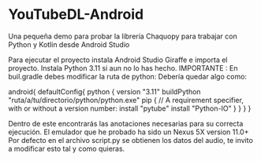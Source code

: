 # YouTubeDL-Android
Una pequeña demo para probar la librería Chaquopy para trabajar con Python y Kotlin desde Android Studio

Para ejecutar el proyecto instala Android Studio Giraffe e importa el proyecto. 
Instala Python 3.11 si aun no lo has hecho.
IMPORTANTE :
  En buil.gradle debes modificar la ruta de python: 
  Debería quedar algo como: 
  
  android{
       defaultConfig{
       python {
            version "3.11"
            buildPython "ruta/a/tu/directorio/python/python.exe"
            pip {
                // A requirement specifier, with or without a version number:
                install "pytube"
                install "Python-IO"
            }
        }
      }
    }
    
Dentro de este encontrarás las anotaciones necesarias para su correcta ejecución.
El emulador que he probado ha sido un Nexus 5X version 11.0+
Por defecto en el archivo script.py se obtienen los datos del audio, te invito a modificar esto tal y como quieras.

